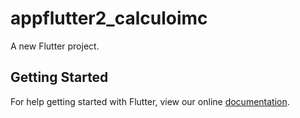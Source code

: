 # appflutter2_calculoimc

A new Flutter project.

## Getting Started

For help getting started with Flutter, view our online
[documentation](https://flutter.io/).
